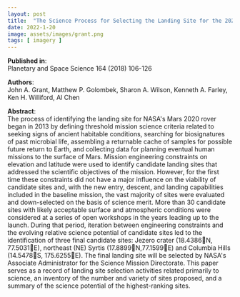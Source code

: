 ```yaml
---
layout: post
title:  "The Science Process for Selecting the Landing Site for the 2020 Mars Rover"
date: 2022-1-20
image: assets/images/grant.png
tags: [ imagery ]
---
```


**Published in**:   
Planetary and Space Science 164 (2018) 106-126

**Authors**:   
John A. Grant, Matthew P. Golombek, Sharon A. Wilson, Kenneth A. Farley, Ken H. Williford, Al Chen

**Abstract**:   
The process of identifying the landing site for NASA's Mars 2020 rover began in 2013 by defining threshold mission science criteria related to seeking signs of ancient habitable conditions, searching for biosignatures of past microbial life, assembling a returnable cache of samples for possible future return to Earth, and collecting data for planning eventual human missions to the surface of Mars. Mission engineering constraints on elevation and latitude were used to identify candidate landing sites that addressed the scientific objectives of the mission. However, for the first time these constraints did not have a major influence on the viability of candidate sites and, with the new entry, descent, and landing capabilities included in the baseline mission, the vast majority of sites were evaluated and down-selected on the basis of science merit. More than 30 candidate sites with likely acceptable surface and atmospheric conditions were considered at a series of open workshops in the years leading up to the launch. During that period, iteration between engineering constraints and the evolving relative science potential of candidate sites led to the identification of three final candidate sites: Jezero crater (18.4386N, 77.5031E), northeast (NE) Syrtis (17.8899N,77.1599E) and Columbia Hills (14.5478S, 175.6255E). The final landing site will be selected by NASA's Associate Administrator for the Science Mission Directorate. This paper serves as a record of landing site selection activities related primarily to science, an inventory of the number and variety of sites proposed, and a summary of the science potential of the highest-ranking sites.